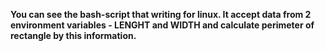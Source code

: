 **You can see the bash-script that writing for linux. It accept data from 2 environment variables - LENGHT and WIDTH and calculate perimeter of rectangle by this information.**
